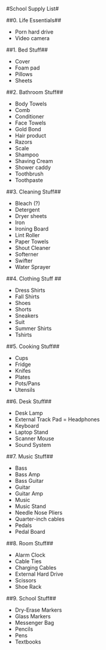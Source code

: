 #School Supply List#

##0. Life Essentials##
- Porn hard drive
- Video camera

##1. Bed Stuff##
- Cover
- Foam pad
- Pillows
- Sheets

##2. Bathroom Stuff##
- Body Towels
- Comb
- Conditioner
- Face Towels
- Gold Bond
- Hair product
- Razors
- Scale
- Shampoo
- Shaving Cream
- Shower caddy
- Toothbrush
- Toothpaste

##3. Cleaning Stuff##
- Bleach (?)
- Detergent
- Dryer sheets
- Iron
- Ironing Board
- Lint Roller
- Paper Towels
- Shout Cleaner
- Softerner
- Swifter
- Water Sprayer

##4. Clothing Stuff ##
- Dress Shirts
- Fall Shirts
- Shoes
- Shorts
- Sneakers
- Suit
- Summer Shirts
- Tshirts

##5. Cooking Stuff##
- Cups
- Fridge
- Knifes
- Plates
- Pots/Pans
- Utensils

##6. Desk Stuff##
- Desk Lamp
- External Track Pad
= Headphones
- Keyboard
- Laptop Stand
- Scanner Mouse
- Sound System

##7. Music Stuff##
- Bass 
- Bass Amp
- Bass Guitar
- Guitar
- Guitar Amp
- Music
- Music Stand
- Needle Nose Pliers 
- Quarter-inch cables
- Pedals
- Pedal Board

##8. Room Stuff##
- Alarm Clock
- Cable Ties
- Charging Cables
- External Hard Drive
- Scissors
- Shoe Rack

##9. School Stuff##
- Dry-Erase Markers
- Glass Markers
- Messenger Bag
- Pencils
- Pens
- Textbooks